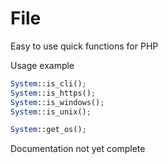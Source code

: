 # File
Easy to use quick functions for PHP

Usage example
```php
System::is_cli();
System::is_https();
System::is_windows();
System::is_unix();

System::get_os();
```

Documentation not yet complete